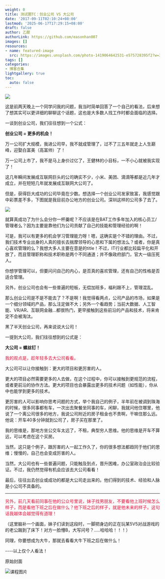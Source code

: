 ```yaml
---
weight: 0
title: 测试圈TC：创业公司 VS 大公司
date: '2017-09-11T02:10:24+08:00'
lastmod: '2025-06-17T17:29:15+08:00'
draft: false
author: 乙醇
authorLink: https://github.com/easonhan007
images: []
resources:
- name: featured-image
  src: https://images.unsplash.com/photo-1419064642531-e575728395f2?w=300
tags: []
categories:
- 博客合集
lightgallery: true
toc:
  auto: false
---
```




![](http://img.testclass.net/tc_small_big_company_select.jpg)

这是前两天晚上一个同学问我的问题，我当时简单回答了一个自己的看法，后来想了想其实可以更详细的聊聊这个话题，这也是大多数人找工作时都会面临的选择。

一谈到创业公司，我们往往想到一个公式：

__创业公司 = 更多的机会！__

万一公司扩大规模，我进公司早，我不就成管理了，过不了三五年就走上人生巅峰，迎娶白富美（高富帅）了！

万一公司上市了，我不是马上身价过亿了，王健林的小目标，一不小心就被我实现了！

这几年瞬间发展成互联网巨头的公司确实不少，小米、美团、滴滴等都是近几年才成立，并在短短几年就发展成互联网大公司了。

但是，获得巨大成功的公司毕竟在少数。想选择一个创业公司发家致富，我感觉跟中彩票差不多，下图就是我目前办公地方的创业公司。深圳这样的公司多了去了。

![](http://img.testclass.net/tc_small_company.jpg)

就算真成功了为什么会分你一杯羹呢？不应该是在BAT工作多年加入的核心员工/管理者么？因为主要是靠他们为公司贡献了自己的技能和管理经验的啊！

可是，我可以有更多的机会学习管理能力呀！嗯，这确实是个不错的理由。不过，我们技术专业出身的人真的擅长去揣摩领导的心思和下属的想法么？或者，你是真心喜欢管理的么？我想大多人主要在意是的title！不过，IT行业都比较扁平化和开放了，而且管理职称和技术职称是两个不同通道；并不像政府部门，官大一级压死人。

你想学管理可以，但要问问自己的内心，是否真的喜欢管理，还有自己的性格是否适合管理。

另外，创业公司也会有一些普遍的短板，无偿加班多，福利跟不上，管理混乱。

那么创业公司是不是不能去了？不是啊！我觉得看两点，公司产品的市场，如果是一个细分领域的产品，那么注定做不大；另外一个看趋势；当前大数据、人工智能、VR/AR、互联网金融...都很热门，更早接触到这些前沿的产品和技术，将来肯定不会被淘汰。

黑了半天创业公司，再来说说大公司！

一提到大公司，我们往往想到的公式是：

__大公司 =  螺丝钉！__

<font color=#DC143C>我的观点是，趁年轻多去大公司看看。</font>

大公司可以让你接触到：更大的项目和更厉害的人。

更大的项目必然需要更多的人去做，在这个过程中，你可以接触到更规范的流程，或者更前沿的协作方法。更大的项目也会暴露出更多的技术问题（如性能），你从中也能学到更多的技术。

更厉害的人可以影响你思考问题的方式，举个我自己的例子，半年前在被调到珠海的时候，很多同事都有车，一次出去聚餐坐同事的车，闲聊，我就问他住哪里，他说了一个离公司很多的地方，我说公司附近的房子租金也不贵啊，干嘛住那么远。他说：开车40多分钟就到公司了，房子买在那里了。

我的思维是，那地方坐公交车太远了，不租，典型穷人思维。他的思维是开车不算远，可以考虑在这个买房。

当然，这只是个例子，跟厉害的人一起工作久了，你的很多想法都趋同于他们的思维；慢慢的，自己也会变成厉害的人。

当然，大公司也有一些普遍问题，只能触及到点，晋升困难，办公室政治会比较验证。不过，我仍然觉得有机会应该去大公司看看！

最后，往往出去创业或成功的都是大公司走出来的。他们得到的技术、经验和人脉是小公司不具备的。

-----------

<font color=#DC143C>另外，前几天看前同事在他的公众号里说，妹子找男朋友，不要看他上班时候怎么样子，而是看他下班之后在做什么？他下班之后的样子，就是他未来的样子。这句话我越体会越觉得有道理！</font>

（这里脑补一个画面，妹子们读到这段时，一脚把身边的正在玩某5V5对战游戏的的老公踹到了床下！对方一脸懵B，大写问号？.....哈哈哈！！！）

同理，你要想成为大牛，那就去看看大牛下班之后在做什么！

----以上仅个人看法！




原始封面

![课程图片](https://images.unsplash.com/photo-1419064642531-e575728395f2?w=300)

